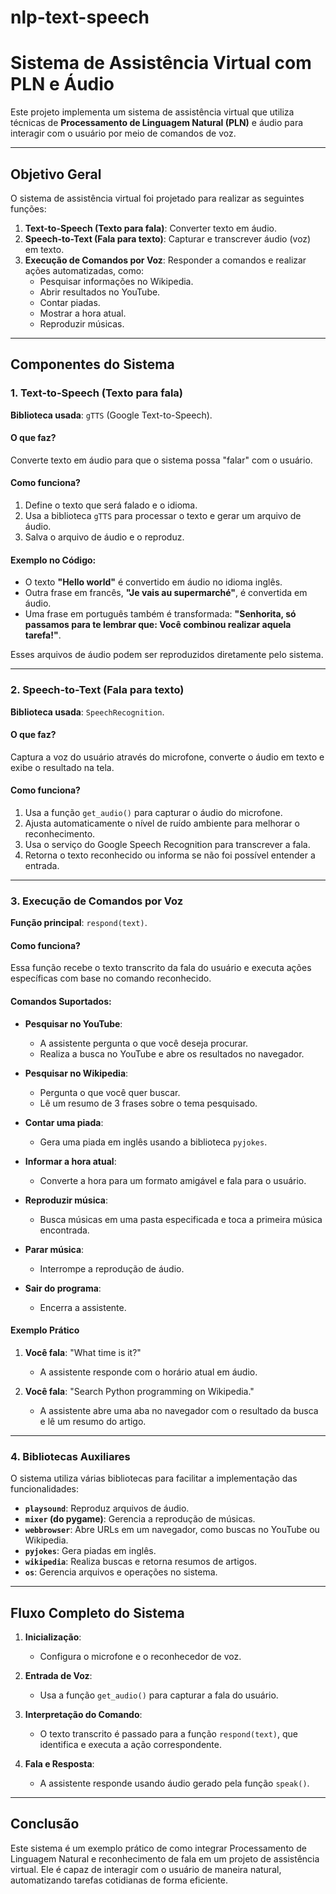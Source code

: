 # nlp-text-speech
# Sistema de Assistência Virtual com PLN e Áudio

Este projeto implementa um sistema de assistência virtual que utiliza técnicas de **Processamento de Linguagem Natural (PLN)** e áudio para interagir com o usuário por meio de comandos de voz. 

---

## **Objetivo Geral**

O sistema de assistência virtual foi projetado para realizar as seguintes funções:

1. **Text-to-Speech (Texto para fala)**: Converter texto em áudio.
2. **Speech-to-Text (Fala para texto)**: Capturar e transcrever áudio (voz) em texto.
3. **Execução de Comandos por Voz**: Responder a comandos e realizar ações automatizadas, como:
   - Pesquisar informações no Wikipedia.
   - Abrir resultados no YouTube.
   - Contar piadas.
   - Mostrar a hora atual.
   - Reproduzir músicas.

---

## **Componentes do Sistema**

### **1. Text-to-Speech (Texto para fala)**

**Biblioteca usada**: `gTTS` (Google Text-to-Speech).

#### **O que faz?**
Converte texto em áudio para que o sistema possa "falar" com o usuário.

#### **Como funciona?**
1. Define o texto que será falado e o idioma.
2. Usa a biblioteca `gTTS` para processar o texto e gerar um arquivo de áudio.
3. Salva o arquivo de áudio e o reproduz.

#### **Exemplo no Código:**
- O texto **"Hello world"** é convertido em áudio no idioma inglês.
- Outra frase em francês, **"Je vais au supermarché"**, é convertida em áudio.
- Uma frase em português também é transformada: **"Senhorita, só passamos para te lembrar que: Você combinou realizar aquela tarefa!"**.

Esses arquivos de áudio podem ser reproduzidos diretamente pelo sistema.

---

### **2. Speech-to-Text (Fala para texto)**

**Biblioteca usada**: `SpeechRecognition`.

#### **O que faz?**
Captura a voz do usuário através do microfone, converte o áudio em texto e exibe o resultado na tela.

#### **Como funciona?**
1. Usa a função `get_audio()` para capturar o áudio do microfone.
2. Ajusta automaticamente o nível de ruído ambiente para melhorar o reconhecimento.
3. Usa o serviço do Google Speech Recognition para transcrever a fala.
4. Retorna o texto reconhecido ou informa se não foi possível entender a entrada.

---

### **3. Execução de Comandos por Voz**

**Função principal**: `respond(text)`.

#### **Como funciona?**
Essa função recebe o texto transcrito da fala do usuário e executa ações específicas com base no comando reconhecido.

#### **Comandos Suportados:**
- **Pesquisar no YouTube**:
  - A assistente pergunta o que você deseja procurar.
  - Realiza a busca no YouTube e abre os resultados no navegador.

- **Pesquisar no Wikipedia**:
  - Pergunta o que você quer buscar.
  - Lê um resumo de 3 frases sobre o tema pesquisado.

- **Contar uma piada**:
  - Gera uma piada em inglês usando a biblioteca `pyjokes`.

- **Informar a hora atual**:
  - Converte a hora para um formato amigável e fala para o usuário.

- **Reproduzir música**:
  - Busca músicas em uma pasta especificada e toca a primeira música encontrada.

- **Parar música**:
  - Interrompe a reprodução de áudio.

- **Sair do programa**:
  - Encerra a assistente.

#### **Exemplo Prático**
1. **Você fala**: "What time is it?"
   - A assistente responde com o horário atual em áudio.

2. **Você fala**: "Search Python programming on Wikipedia."
   - A assistente abre uma aba no navegador com o resultado da busca e lê um resumo do artigo.

---

### **4. Bibliotecas Auxiliares**

O sistema utiliza várias bibliotecas para facilitar a implementação das funcionalidades:

- **`playsound`**: Reproduz arquivos de áudio.
- **`mixer` (do pygame)**: Gerencia a reprodução de músicas.
- **`webbrowser`**: Abre URLs em um navegador, como buscas no YouTube ou Wikipedia.
- **`pyjokes`**: Gera piadas em inglês.
- **`wikipedia`**: Realiza buscas e retorna resumos de artigos.
- **`os`**: Gerencia arquivos e operações no sistema.

---

## **Fluxo Completo do Sistema**

1. **Inicialização**:
   - Configura o microfone e o reconhecedor de voz.

2. **Entrada de Voz**:
   - Usa a função `get_audio()` para capturar a fala do usuário.

3. **Interpretação do Comando**:
   - O texto transcrito é passado para a função `respond(text)`, que identifica e executa a ação correspondente.

4. **Fala e Resposta**:
   - A assistente responde usando áudio gerado pela função `speak()`.

---

## **Conclusão**

Este sistema é um exemplo prático de como integrar Processamento de Linguagem Natural e reconhecimento de fala em um projeto de assistência virtual. Ele é capaz de interagir com o usuário de maneira natural, automatizando tarefas cotidianas de forma eficiente.
